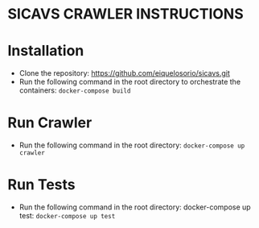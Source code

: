 # SICAVS CRAWLER INSTRUCTIONS


# Installation
- Clone the repository: https://github.com/eiquelosorio/sicavs.git
- Run the following command in the root directory to orchestrate the containers: `docker-compose build`

# Run Crawler 
- Run the following command in the root directory: `docker-compose up crawler`

# Run Tests 
- Run the following command in the root directory: docker-compose up test: `docker-compose up test`
